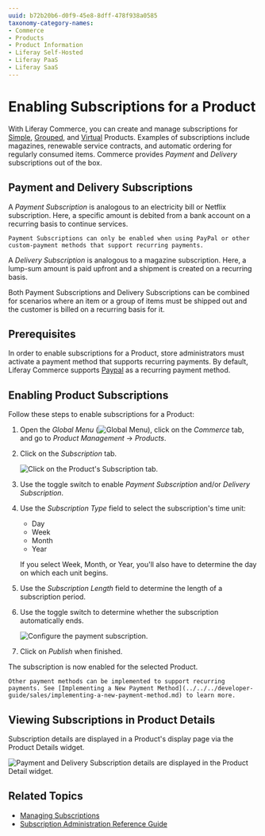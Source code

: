 ```yaml
---
uuid: b72b20b6-d0f9-45e8-8dff-478f938a0585
taxonomy-category-names:
- Commerce
- Products
- Product Information
- Liferay Self-Hosted
- Liferay PaaS
- Liferay SaaS
---
```

# Enabling Subscriptions for a Product

With Liferay Commerce, you can create and manage subscriptions for [Simple](../product-types/creating-a-simple-product.md), [Grouped](../product-types/creating-a-grouped-product.md), and [Virtual](../product-types/creating-a-virtual-product.md) Products. Examples of subscriptions include magazines, renewable service contracts, and automatic ordering for regularly consumed items. Commerce provides *Payment* and *Delivery* subscriptions out of the box.

## Payment and Delivery Subscriptions

A _Payment Subscription_ is analogous to an electricity bill or Netflix subscription. Here, a specific amount is debited from a bank account on a recurring basis to continue services.

```{important}
Payment Subscriptions can only be enabled when using PayPal or other custom-payment methods that support recurring payments.
```

A _Delivery Subscription_ is analogous to a magazine subscription. Here, a lump-sum amount is paid upfront and a shipment is created on a recurring basis.

Both Payment Subscriptions and Delivery Subscriptions can be combined for scenarios where an item or a group of items must be shipped out and the customer is billed on a recurring basis for it.

## Prerequisites

In order to enable subscriptions for a Product, store administrators must activate a payment method that supports recurring payments. By default, Liferay Commerce supports [Paypal](../../../store-management/configuring-payment-methods/paypal.md) as a recurring payment method.

## Enabling Product Subscriptions

Follow these steps to enable subscriptions for a Product:

1. Open the *Global Menu* (![Global Menu](../../../images/icon-applications-menu.png)), click on the *Commerce* tab, and go to *Product Management* &rarr; *Products*.

1. Click on the *Subscription* tab.

    ![Click on the Product's Subscription tab.](./enabling-subscriptions-for-a-product/images/02.png)

1. Use the toggle switch to enable *Payment Subscription* and/or *Delivery Subscription*.

1. Use the *Subscription Type* field to select the subscription's time unit:

   * Day
   * Week
   * Month
   * Year

   If you select Week, Month, or Year, you'll also have to determine the day on which each unit begins.

1. Use the *Subscription Length* field to determine the length of a subscription period.

1. Use the toggle switch to determine whether the subscription automatically ends.

    ![Configure the payment subscription.](./enabling-subscriptions-for-a-product/images/03.png)

1. Click on *Publish* when finished.

The subscription is now enabled for the selected Product.

```{tip}
Other payment methods can be implemented to support recurring payments. See [Implementing a New Payment Method](../../../developer-guide/sales/implementing-a-new-payment-method.md) to learn more.
```

## Viewing Subscriptions in Product Details

Subscription details are displayed in a Product's display page via the Product Details widget.

![Payment and Delivery Subscription details are displayed in the Product Detail widget.](./enabling-subscriptions-for-a-product/images/05.png)

## Related Topics

* [Managing Subscriptions](../../../order-management/subscriptions/managing-subscriptions.md)
* [Subscription Administration Reference Guide](../../../order-management/subscriptions/subscription-administration-reference-guide.md)
